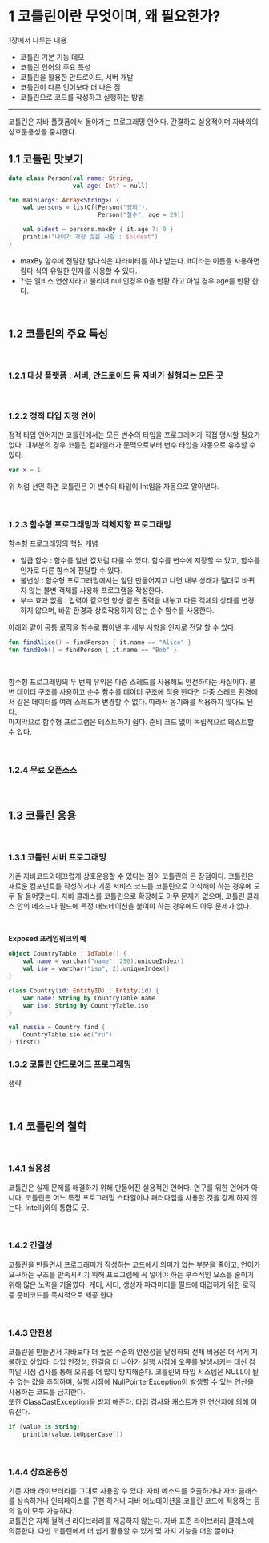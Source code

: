 # 1 코틀린이란 무엇이며, 왜 필요한가?
1장에서 다루는 내용
- 코틀린 기본 기능 데모
- 코틀린 언어의 주요 특성
- 코틀린을 활용한 안드로이드, 서버 개발
- 코틀린이 다른 언어보다 더 나은 점
- 코틀린으로 코드를 작성하고 실행하는 방법

---
코틀린은 자바 플랫폼에서 돌아가는 프로그래밍 언어다. 간결하고 실용적이며 자바와의 상호운용성을 중시한다.

## 1.1 코틀린 맛보기
```kotlin
data class Person(val name: String,
                  val age: Int? = null)

fun main(args: Array<String>) {
    val persons = listOf(Person("영희"),
                         Person("철수", age = 29))

    val oldest = persons.maxBy { it.age ?: 0 }
    println("나이가 가장 많은 사람 : $oldest")
}
```
- maxBy 함수에 전달한 람다식은 파라미터를 하나 받는다. it이라는 이름을 사용하면 람다 식의 유일한 인자를 사용할 수 있다.
- ?:는 엘비스 연산자라고 불리며 null인경우 0을 반환 하고 아닐 경우 age를 반환 한다.

<br>

## 1.2 코틀린의 주요 특성
<br>

### 1.2.1 대상 플랫폼 : 서버, 안드로이드 등 자바가 실행되는 모든 곳 
<br>

### 1.2.2 정적 타입 지정 언어
정적 타입 언어지만 코틀린에서는 모든 변수의 타입을 프로그래머가 직접 명시할 필요가 없다. 대부분의 경우 코틀린 컴파일러가 문맥으로부터 변수 타입을 자동으로 유추할 수 있다.<br>
```kotlin
var x = 1
```
위 처럼 선언 하면 코틀린은 이 변수의 타입이 Int임을 자동으로 알아낸다.

<br>

### 1.2.3 함수형 프로그래밍과 객체지향 프로그래밍
함수형 프로그래밍의 핵심 개념
- 일급 함수 : 함수를 일반 값처럼 다룰 수 있다. 함수를 변수에 저장할 수 있고, 함수를 인자로 다른 함수에 전달할 수 있다.
- 불변성 : 함수형 프로그래밍에서는 일단 만들어지고 나면 내부 상태가 절대로 바뀌지 않는 불변 객체를 사용해 프로그램을 작성한다.
- 부수 효과 없음 : 입력이 같으면 항상 같은 출력을 내놓고 다른 객체의 상태를 변경하지 않으며, 바깥 환경과 상호작용하지 않는 순수 함수를 사용한다.

아래와 같이 공통 로직을 함수로 뽑아낸 후 세부 사항을 인자로 전달 할 수 있다.
```kotlin
fun findAlice() = findPerson { it.name == "Alice" }
fun findBob() = findPerson { it.name == "Bob" }
```

<br>

함수형 프로그래밍의 두 번째 유익은 다중 스레드를 사용해도 안전하다는 사실이다. 불변 데이터 구조를 사용하고 순수 함수를 데이터 구조에 적용 한다면 다중 스레드 환경에서 같은 데이터를 여러 스레드가 변경할 수 없다. 따라서 동기화를 적용하지 않아도 된다.<br>
마지막으로 함수형 프로그램은 테스트하기 쉽다. 준비 코드 없이 독립적으로 테스트할 수 있다.

<br> 

### 1.2.4 무료 오픈소스

<br>

## 1.3 코틀린 응용

<br>

### 1.3.1 코틀린 서버 프로그래밍
기존 자바코드와매끄럽게 상호운용할 수 있다는 점이 코틀린의 큰 장점이다. 코틀린은 새로운 컴포넌트를 작성하거나 기존 서비스 코드를 코틀린으로 이식해야 하는 경우에 모두 잘 들어맞는다. 자바 클래스를 코틀린으로 확장해도 아무 문제가 없으며, 코틀린 클래스 안의 메소드나 필드에 특정 애노테이션을 붙여야 하는 경우에도 아무 문제가 없다.

<br>

**Exposed 프레임워크의 예**
```kotlin
object CountryTable : IdTable() {
    val name = varchar("name", 250).uniqueIndex()
    val iso = varchar("iso", 2).uniqueIndex()
}

class Country(id: EntityID) : Entity(id) {
    var name: String by CountryTable.name
    var iso: String by CountryTable.iso
}

val russia = Country.find {
    CountryTable.iso.eq("ru")
}.first()
```

### 1.3.2 코틀린 안드로이드 프로그래밍
생략

<br>

## 1.4 코틀린의 철학

<br>

### 1.4.1 실용성
코틀린은 실제 문제를 해결하기 위해 만들어진 실용적인 언어다. 연구를 위한 언어가 아니다. 코틀린은 어느 특정 프로그래밍 스타일이나 패러다임을 사용할 것을 강제 하지 않는다. Intellij와의 통합도 굿.

<br>

### 1.4.2 간결성
코틀린을 만들면서 프로그래머가 작성하는 코드에서 의미가 없는 부분을 줄이고, 언어가 요구하는 구조를 만족시키기 위해 프로그램에 꼭 넣어야 하는 부수적인 요소를 줄이기 위해 많은 노력을 기울였다. 게터, 세터, 생성자 파라미터를 필드에 대입하기 위한 로직 등 준비코드를 묵시적으로 제공 한다.

<br>

### 1.4.3 안전성
코틀린을 만들면서 자바보다 더 높은 수준의 안전성을 달성하되 전체 비용은 더 적게 지불하고 싶었다. 타입 안정성, 한걸음 더 나아가 실행 시점에 오류를 발생시키는 대신 컴파일 시점 검사를 통해 오류를 더 많이 방지해준다. 코틀린의 타입 시스템은 NULL이 될 수 없는 값을 추적하며, 실행 시점에 NullPointerException이 발생할 수 있는 연산을 사용하는 코드를 금지한다.<br>
또한 ClassCastException을 방지 해준다. 타입 검사와 캐스트가 한 연산자에 의해 이뤄진다.
```kotlin
if (value is String)
    println(value.toUpperCase())
```

<br>

### 1.4.4 상호운용성
기존 자바 라이브러리를 그대로 사용할 수 있다. 자바 메소드를 호출하거나 자바 클래스를 상속하거나 인터페이스를 구현 하거나 자바 애노테이션을 코틀린 코드에 적용하는 등의 일이 모두 가능하다.<br>
코틀린은 자체 컬렉션 라이브러리를 제공하지 않는다. 자바 표준 라이브러리 클래스에 의존한다. 다만 코틀린에서 더 쉽게 활용할 수 있게 몇 가지 기능을 더할 뿐이다.